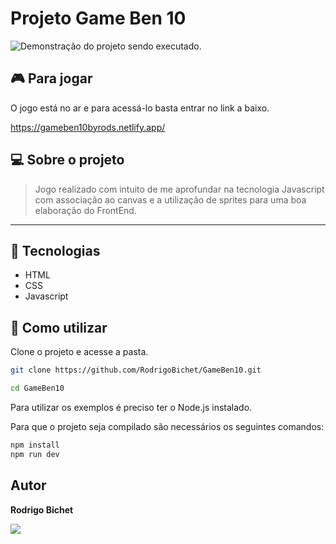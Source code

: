 # Projeto Game Ben 10

<img src="./assets/projetogif.gif" alt="Demonstração do projeto sendo executado.">


## 🎮 Para jogar

O jogo está no ar e para acessá-lo basta entrar no link a baixo.

https://gameben10byrods.netlify.app/

## 💻 Sobre o projeto

> Jogo realizado com intuito de me aprofundar na tecnologia Javascript com associação ao canvas e a utilização de sprites para uma boa elaboração do FrontEnd.

<hr>

## 🧪 Tecnologias

-   HTML
-   CSS
-   Javascript

## 🚀 Como utilizar

Clone o projeto e acesse a pasta.

```bash
git clone https://github.com/RodrigoBichet/GameBen10.git

cd GameBen10

```

Para utilizar os exemplos é preciso ter o Node.js instalado.

Para que o projeto seja compilado são necessários os seguintes comandos:

```bash
npm install
npm run dev
```

## Autor

<strong> Rodrigo Bichet </strong>
<br>

<a href="https://www.linkedin.com/in/rodrigobichet/" target="_blank"><img src="https://img.shields.io/badge/Linkedin-blue?style=for-the-badge&logo=Linkedin"></a>
